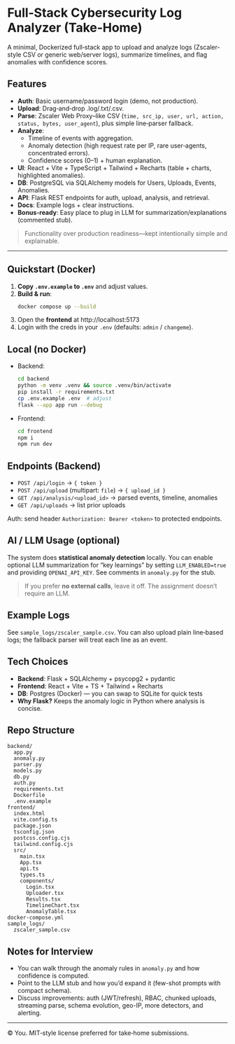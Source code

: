 # Full‑Stack Cybersecurity Log Analyzer (Take‑Home)

A minimal, Dockerized full‑stack app to upload and analyze logs (Zscaler-style CSV or generic web/server logs), summarize timelines, and flag anomalies with confidence scores.

## Features
- **Auth**: Basic username/password login (demo, not production).
- **Upload**: Drag‑and‑drop .log/.txt/.csv.
- **Parse**: Zscaler Web Proxy–like CSV (`time, src_ip, user, url, action, status, bytes, user_agent`), plus simple line‑parser fallback.
- **Analyze**:
  - Timeline of events with aggregation.
  - Anomaly detection (high request rate per IP, rare user‑agents, concentrated errors).
  - Confidence scores (0–1) + human explanation.
- **UI**: React + Vite + TypeScript + Tailwind + Recharts (table + charts, highlighted anomalies).
- **DB**: PostgreSQL via SQLAlchemy models for Users, Uploads, Events, Anomalies.
- **API**: Flask REST endpoints for auth, upload, analysis, and retrieval.
- **Docs**: Example logs + clear instructions.
- **Bonus‑ready**: Easy place to plug in LLM for summarization/explanations (commented stub).

> Functionality over production readiness—kept intentionally simple and explainable.

---

## Quickstart (Docker)
1. **Copy `.env.example` to `.env`** and adjust values.
2. **Build & run**:
   ```bash
   docker compose up --build
   ```
3. Open the **frontend** at http://localhost:5173
4. Login with the creds in your `.env` (defaults: `admin` / `changeme`).

## Local (no Docker)
- Backend:
  ```bash
  cd backend
  python -m venv .venv && source .venv/bin/activate
  pip install -r requirements.txt
  cp .env.example .env  # adjust
  flask --app app run --debug
  ```
- Frontend:
  ```bash
  cd frontend
  npm i
  npm run dev
  ```

## Endpoints (Backend)
- `POST /api/login` → `{ token }`
- `POST /api/upload` (multipart: `file`) → `{ upload_id }`
- `GET /api/analysis/<upload_id>` → parsed events, timeline, anomalies
- `GET /api/uploads` → list prior uploads

Auth: send header `Authorization: Bearer <token>` to protected endpoints.

## AI / LLM Usage (optional)
The system does **statistical anomaly detection** locally. You can enable optional LLM summarization for “key learnings” by setting `LLM_ENABLED=true` and providing `OPENAI_API_KEY`. See comments in `anomaly.py` for the stub.
> If you prefer **no external calls**, leave it off. The assignment doesn’t require an LLM.

## Example Logs
See `sample_logs/zscaler_sample.csv`. You can also upload plain line‑based logs; the fallback parser will treat each line as an event.

## Tech Choices
- **Backend**: Flask + SQLAlchemy + psycopg2 + pydantic
- **Frontend**: React + Vite + TS + Tailwind + Recharts
- **DB**: Postgres (Docker) — you can swap to SQLite for quick tests
- **Why Flask?** Keeps the anomaly logic in Python where analysis is concise.

## Repo Structure
```
backend/
  app.py
  anomaly.py
  parser.py
  models.py
  db.py
  auth.py
  requirements.txt
  Dockerfile
  .env.example
frontend/
  index.html
  vite.config.ts
  package.json
  tsconfig.json
  postcss.config.cjs
  tailwind.config.cjs
  src/
    main.tsx
    App.tsx
    api.ts
    types.ts
    components/
      Login.tsx
      Uploader.tsx
      Results.tsx
      TimelineChart.tsx
      AnomalyTable.tsx
docker-compose.yml
sample_logs/
  zscaler_sample.csv
```

## Notes for Interview
- You can walk through the anomaly rules in `anomaly.py` and how confidence is computed.
- Point to the LLM stub and how you’d expand it (few-shot prompts with compact schema).
- Discuss improvements: auth (JWT/refresh), RBAC, chunked uploads, streaming parse, schema evolution, geo-IP, more detectors, and alerting.

---

© You. MIT‑style license preferred for take‑home submissions.
